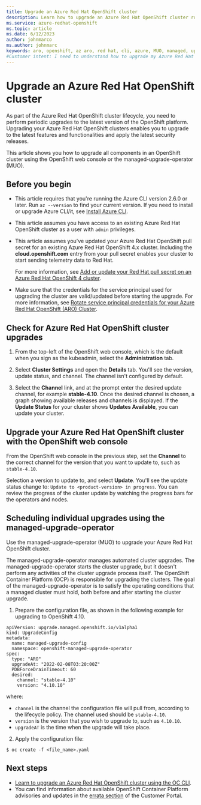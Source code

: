 ```yaml
---
title: Upgrade an Azure Red Hat OpenShift cluster
description: Learn how to upgrade an Azure Red Hat OpenShift cluster running OpenShift 4
ms.service: azure-redhat-openshift
ms.topic: article
ms.date: 6/12/2023
author: johnmarco
ms.author: johnmarc
keywords: aro, openshift, az aro, red hat, cli, azure, MUO, managed, upgrade, operator
#Customer intent: I need to understand how to upgrade my Azure Red Hat OpenShift cluster running OpenShift 4.
---
```


# Upgrade an Azure Red Hat OpenShift cluster

As part of the Azure Red Hat OpenShift cluster lifecycle, you need to perform periodic upgrades to the latest version of the OpenShift platform. Upgrading your Azure Red Hat OpenShift clusters enables you to upgrade to the latest features and functionalities and apply the latest security releases.

This article shows you how to upgrade all components in an OpenShift cluster using the OpenShift web console or the managed-upgrade-operator (MUO). 

## Before you begin

* This article requires that you're running the Azure CLI version 2.6.0 or later. Run `az --version` to find your current version. If you need to install or upgrade Azure CLI/it, see [Install Azure CLI](/cli/azure/install-azure-cli).

* This article assumes you have access to an existing Azure Red Hat OpenShift cluster as a user with `admin` privileges.

* This article assumes you've updated your Azure Red Hat OpenShift pull secret for an existing Azure Red Hat OpenShift 4.x cluster. Including the **cloud.openshift.com** entry from your pull secret enables your cluster to start sending telemetry data to Red Hat.

  For more information, see [Add or update your Red Hat pull secret on an Azure Red Hat OpenShift 4 cluster](howto-add-update-pull-secret.md).

* Make sure that the credentials for the service principal used for upgrading the cluster are valid/updated before starting the upgrade. For more information, see [Rotate service principal credentials for your Azure Red Hat OpenShift (ARO) Cluster](howto-service-principal-credential-rotation.md).

## Check for Azure Red Hat OpenShift cluster upgrades

1. From the top-left of the OpenShift web console, which is the default when you sign as the kubeadmin, select the **Administration** tab.

2. Select **Cluster Settings** and open the **Details** tab. You'll see the version, update status, and channel. The channel isn't configured by default. 

3. Select the **Channel** link, and at the prompt enter the desired update channel, for example **stable-4.10**. Once the desired channel is chosen, a graph showing available releases and channels is displayed. If the **Update Status** for your cluster shows **Updates Available**, you can update your cluster.

## Upgrade your Azure Red Hat OpenShift cluster with the OpenShift web console

From the OpenShift web console in the previous step, set the **Channel** to the correct channel for the version that you want to update to, such as `stable-4.10`.

Selection a version to update to, and select **Update**. You'll see the update status change to: `Update to <product-version> in progress`. You can review the progress of the cluster update by watching the progress bars for the operators and nodes.

## Scheduling individual upgrades using the managed-upgrade-operator

Use the managed-upgrade-operator (MUO) to upgrade your Azure Red Hat OpenShift cluster.

The managed-upgrade-operator manages automated cluster upgrades. The managed-upgrade-operator starts the cluster upgrade, but it doesn't perform any activities of the cluster upgrade process itself. The OpenShift Container Platform (OCP) is responsible for upgrading the clusters. The goal of the managed-upgrade-operator is to satisfy the operating conditions that a managed cluster must hold, both before and after starting the cluster upgrade.

1. Prepare the configuration file, as shown in the following example for upgrading to OpenShift 4.10.

```
apiVersion: upgrade.managed.openshift.io/v1alpha1
kind: UpgradeConfig
metadata:
  name: managed-upgrade-config
  namespace: openshift-managed-upgrade-operator
spec:
  type: "ARO"
  upgradeAt: "2022-02-08T03:20:00Z"
  PDBForceDrainTimeout: 60
  desired:
    channel: "stable-4.10"
    version: "4.10.10"
```

where:

* `channel` is the channel the configuration file will pull from, according to the lifecycle policy. The channel used should be `stable-4.10`.
* `version` is the version that you wish to upgrade to, such as `4.10.10`.
* `upgradeAT` is the time when the upgrade will take place.

2. Apply the configuration file:

```azurecli-interactive
$ oc create -f <file_name>.yaml
```

## Next steps
- [Learn to upgrade an Azure Red Hat OpenShift cluster using the OC CLI](https://docs.openshift.com/container-platform/4.10/updating/index.html).
- You can find information about available OpenShift Container Platform advisories and updates in the [errata section](https://access.redhat.com/downloads/content/290/ver=4.10/rhel---8/4.10.13/x86_64/product-software) of the Customer Portal.
